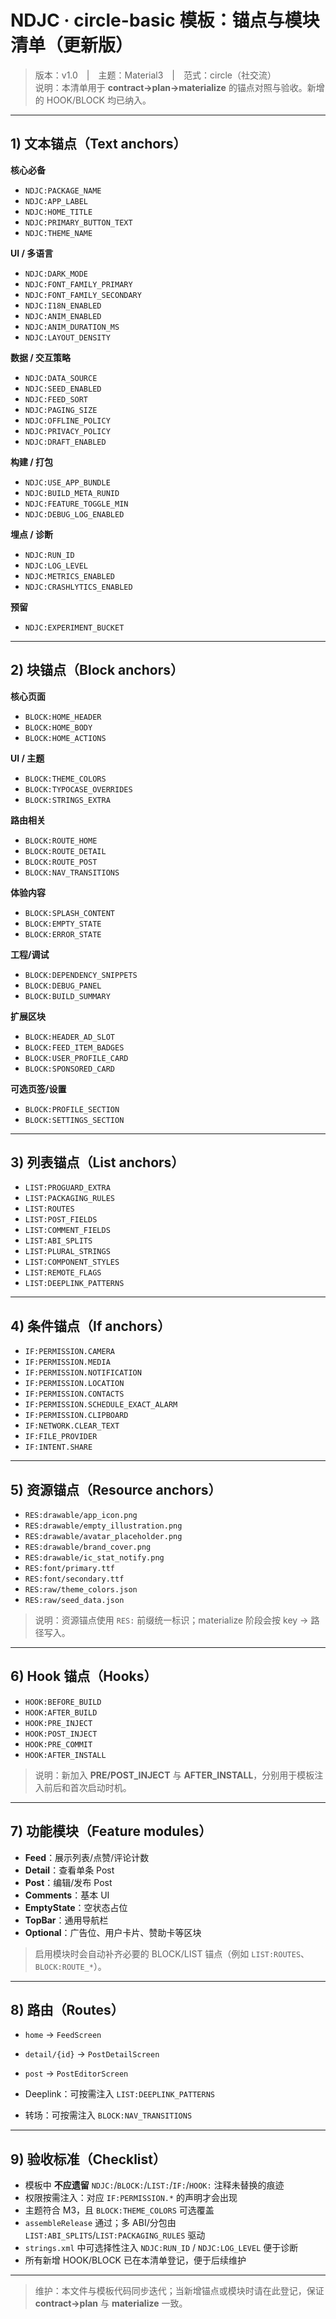 # NDJC · circle-basic 模板：锚点与模块清单（更新版）

> 版本：v1.0　|　主题：Material3　|　范式：circle（社交流）  
> 说明：本清单用于 **contract→plan→materialize** 的锚点对照与验收。新增的 HOOK/BLOCK 均已纳入。

---

## 1) 文本锚点（Text anchors）

**核心必备**
- `NDJC:PACKAGE_NAME`
- `NDJC:APP_LABEL`
- `NDJC:HOME_TITLE`
- `NDJC:PRIMARY_BUTTON_TEXT`
- `NDJC:THEME_NAME`

**UI / 多语言**
- `NDJC:DARK_MODE`
- `NDJC:FONT_FAMILY_PRIMARY`
- `NDJC:FONT_FAMILY_SECONDARY`
- `NDJC:I18N_ENABLED`
- `NDJC:ANIM_ENABLED`
- `NDJC:ANIM_DURATION_MS`
- `NDJC:LAYOUT_DENSITY`

**数据 / 交互策略**
- `NDJC:DATA_SOURCE`
- `NDJC:SEED_ENABLED`
- `NDJC:FEED_SORT`
- `NDJC:PAGING_SIZE`
- `NDJC:OFFLINE_POLICY`
- `NDJC:PRIVACY_POLICY`
- `NDJC:DRAFT_ENABLED`

**构建 / 打包**
- `NDJC:USE_APP_BUNDLE`
- `NDJC:BUILD_META_RUNID`
- `NDJC:FEATURE_TOGGLE_MIN`
- `NDJC:DEBUG_LOG_ENABLED`

**埋点 / 诊断**
- `NDJC:RUN_ID`
- `NDJC:LOG_LEVEL`
- `NDJC:METRICS_ENABLED`
- `NDJC:CRASHLYTICS_ENABLED`

**预留**
- `NDJC:EXPERIMENT_BUCKET`

---

## 2) 块锚点（Block anchors）

**核心页面**
- `BLOCK:HOME_HEADER`
- `BLOCK:HOME_BODY`
- `BLOCK:HOME_ACTIONS`

**UI / 主题**
- `BLOCK:THEME_COLORS`
- `BLOCK:TYPOCASE_OVERRIDES`
- `BLOCK:STRINGS_EXTRA`

**路由相关**
- `BLOCK:ROUTE_HOME`
- `BLOCK:ROUTE_DETAIL`
- `BLOCK:ROUTE_POST`
- `BLOCK:NAV_TRANSITIONS`

**体验内容**
- `BLOCK:SPLASH_CONTENT`
- `BLOCK:EMPTY_STATE`
- `BLOCK:ERROR_STATE`

**工程/调试**
- `BLOCK:DEPENDENCY_SNIPPETS`
- `BLOCK:DEBUG_PANEL`
- `BLOCK:BUILD_SUMMARY`

**扩展区块**
- `BLOCK:HEADER_AD_SLOT`
- `BLOCK:FEED_ITEM_BADGES`
- `BLOCK:USER_PROFILE_CARD`
- `BLOCK:SPONSORED_CARD`

**可选页签/设置**
- `BLOCK:PROFILE_SECTION`
- `BLOCK:SETTINGS_SECTION`

---

## 3) 列表锚点（List anchors）

- `LIST:PROGUARD_EXTRA`
- `LIST:PACKAGING_RULES`
- `LIST:ROUTES`
- `LIST:POST_FIELDS`
- `LIST:COMMENT_FIELDS`
- `LIST:ABI_SPLITS`
- `LIST:PLURAL_STRINGS`
- `LIST:COMPONENT_STYLES`
- `LIST:REMOTE_FLAGS`
- `LIST:DEEPLINK_PATTERNS`

---

## 4) 条件锚点（If anchors）

- `IF:PERMISSION.CAMERA`
- `IF:PERMISSION.MEDIA`
- `IF:PERMISSION.NOTIFICATION`
- `IF:PERMISSION.LOCATION`
- `IF:PERMISSION.CONTACTS`
- `IF:PERMISSION.SCHEDULE_EXACT_ALARM`
- `IF:PERMISSION.CLIPBOARD`
- `IF:NETWORK.CLEAR_TEXT`
- `IF:FILE_PROVIDER`
- `IF:INTENT.SHARE`

---

## 5) 资源锚点（Resource anchors）

- `RES:drawable/app_icon.png`
- `RES:drawable/empty_illustration.png`
- `RES:drawable/avatar_placeholder.png`
- `RES:drawable/brand_cover.png`
- `RES:drawable/ic_stat_notify.png`
- `RES:font/primary.ttf`
- `RES:font/secondary.ttf`
- `RES:raw/theme_colors.json`
- `RES:raw/seed_data.json`

> 说明：资源锚点使用 `RES:` 前缀统一标识；materialize 阶段会按 key → 路径写入。

---

## 6) Hook 锚点（Hooks）

- `HOOK:BEFORE_BUILD`
- `HOOK:AFTER_BUILD`
- `HOOK:PRE_INJECT`
- `HOOK:POST_INJECT`
- `HOOK:PRE_COMMIT`
- `HOOK:AFTER_INSTALL`

> 说明：新加入 **PRE/POST_INJECT** 与 **AFTER_INSTALL**，分别用于模板注入前后和首次启动时机。

---

## 7) 功能模块（Feature modules）

- **Feed**：展示列表/点赞/评论计数  
- **Detail**：查看单条 Post  
- **Post**：编辑/发布 Post  
- **Comments**：基本 UI  
- **EmptyState**：空状态占位  
- **TopBar**：通用导航栏  
- **Optional**：广告位、用户卡片、赞助卡等区块

> 启用模块时会自动补齐必要的 BLOCK/LIST 锚点（例如 `LIST:ROUTES`、`BLOCK:ROUTE_*`）。

---

## 8) 路由（Routes）

- `home` → `FeedScreen`
- `detail/{id}` → `PostDetailScreen`
- `post` → `PostEditorScreen`

- Deeplink：可按需注入 `LIST:DEEPLINK_PATTERNS`  
- 转场：可按需注入 `BLOCK:NAV_TRANSITIONS`

---

## 9) 验收标准（Checklist）

- 模板中 **不应遗留** `NDJC:`/`BLOCK:`/`LIST:`/`IF:`/`HOOK:` 注释未替换的痕迹  
- 权限按需注入：对应 `IF:PERMISSION.*` 的声明才会出现  
- 主题符合 M3，且 `BLOCK:THEME_COLORS` 可选覆盖  
- `assembleRelease` 通过；多 ABI/分包由 `LIST:ABI_SPLITS`/`LIST:PACKAGING_RULES` 驱动  
- `strings.xml` 中可选择性注入 `NDJC:RUN_ID` / `NDJC:LOG_LEVEL` 便于诊断  
- 所有新增 HOOK/BLOCK 已在本清单登记，便于后续维护

---

> 维护：本文件与模板代码同步迭代；当新增锚点或模块时请在此登记，保证 **contract→plan** 与 **materialize** 一致。
